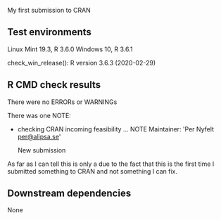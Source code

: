 My first submission to CRAN

## Test environments
 Linux Mint 19.3, R 3.6.0
 Windows 10, R 3.6.1
 
 check_win_release(): R version 3.6.3 (2020-02-29)
 
 ## R CMD check results
 There were no ERRORs or WARNINGs 
 
 There was one NOTE:
* checking CRAN incoming feasibility ... NOTE
    Maintainer: 'Per Nyfelt <per@alipsa.se>'

    New submission
 
 As far as I can tell this is only a due to the fact that this is the first time I submitted something to CRAN and
 not something I can fix.
 
 ## Downstream dependencies
 None
